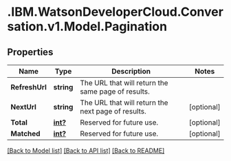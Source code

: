 # .IBM.WatsonDeveloperCloud.Conversation.v1.Model.Pagination
## Properties

Name | Type | Description | Notes
------------ | ------------- | ------------- | -------------
**RefreshUrl** | **string** | The URL that will return the same page of results. | 
**NextUrl** | **string** | The URL that will return the next page of results. | [optional] 
**Total** | [**int?**](integer.md) | Reserved for future use. | [optional] 
**Matched** | [**int?**](integer.md) | Reserved for future use. | [optional] 

[[Back to Model list]](../README.md#documentation-for-models) [[Back to API list]](../README.md#documentation-for-api-endpoints) [[Back to README]](../README.md)

